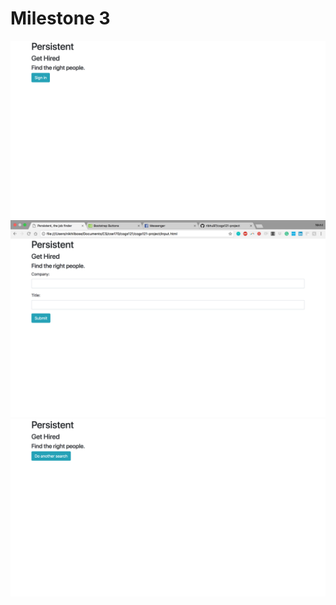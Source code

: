 # Milestone 3

![home](https://github.com/ribhu97/cogs121-project/blob/master/images/home.png)
![input](https://github.com/ribhu97/cogs121-project/blob/master/images/input.png)
![output](https://github.com/ribhu97/cogs121-project/blob/master/images/output.png)
